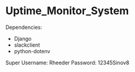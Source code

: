 # Uptime_Monitor_System

Dependencies:
- Django
- slackclient
- python-dotenv

Super Username: Rheeder
Password: 12345Sinov8